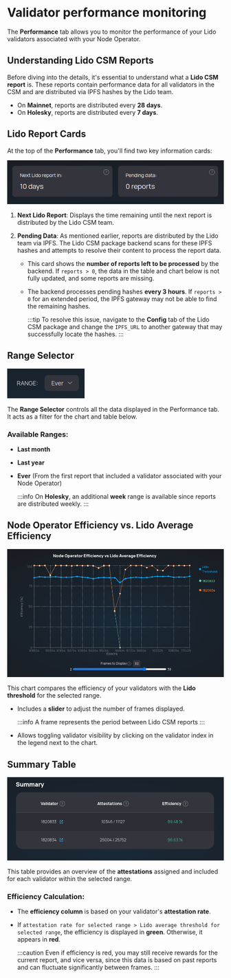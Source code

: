 # Validator performance monitoring

The **Performance** tab allows you to monitor the performance of your Lido validators associated with your Node Operator.

## Understanding Lido CSM Reports

Before diving into the details, it's essential to understand what a **Lido CSM report** is. These reports contain performance data for all validators in the CSM and are distributed via IPFS hashes by the Lido team.

- On **Mainnet**, reports are distributed every **28 days**.
- On **Holesky**, reports are distributed every **7 days**.

## Lido Report Cards

At the top of the **Performance** tab, you'll find two key information cards:

![Performance cards](/img/lido-csm-performance-cards.png)

1.  **Next Lido Report**: Displays the time remaining until the next report is distributed by the Lido CSM team.

2.  **Pending Data**: As mentioned earlier, reports are distributed by the Lido team via IPFS. The Lido CSM package backend scans for these IPFS hashes and attempts to resolve their content to process the report data.

    - This card shows the **number of reports left to be processed** by the backend. If `reports > 0`, the data in the table and chart below is not fully updated, and some reports are missing.
    - The backend processes pending hashes **every 3 hours**. If `reports > 0` for an extended period, the IPFS gateway may not be able to find the remaining hashes.

      :::tip
      To resolve this issue, navigate to the **Config** tab of the Lido CSM package and change the `IPFS_URL` to another gateway that may successfully locate the hashes.
      :::

## Range Selector

![Range Selector](/img/lido-csm-performance-range-selector.png)

The **Range Selector** controls all the data displayed in the Performance tab. It acts as a filter for the chart and table below.

### Available Ranges:

- **Last month**
- **Last year**
- **Ever** (From the first report that included a validator associated with your Node Operator)

  :::info
  On **Holesky**, an additional **week** range is available since reports are distributed weekly.
  :::

## Node Operator Efficiency vs. Lido Average Efficiency

![Performance Chart](/img/lido-csm-performance-chart.png)

This chart compares the efficiency of your validators with the **Lido threshold** for the selected range.

- Includes a **slider** to adjust the number of frames displayed.

  :::info
  A frame represents the period between Lido CSM reports
  :::

- Allows toggling validator visibility by clicking on the validator index in the legend next to the chart.

## Summary Table

![Performance Tbale](/img/lido-csm-performance-table.png)

This table provides an overview of the **attestations** assigned and included for each validator within the selected range.

### Efficiency Calculation:

- The **efficiency column** is based on your validator's **attestation rate**.
- If `attestation rate for selected range > Lido average threshold for selected range`, the efficiency is displayed in **green**. Otherwise, it appears in **red**.

  :::caution
  Even if efficiency is red, you may still receive rewards for the current report, and vice versa, since this data is based on past reports and can fluctuate significantly between frames.
  :::
